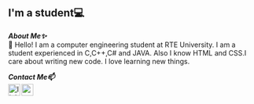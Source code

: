  ## I'm a student💻

***About Me✨<br>***
💬 Hello! I am a computer engineering student at RTE University. I am a student experienced in C,C++,C# and JAVA. Also I know HTML and CSS.I care about writing new code. I love learning new things.

***Contact Me📫*** <br>
[<img align="left" alt="linkedin | LinkedIn" width="24px" src="https://raw.githubusercontent.com/peterthehan/peterthehan/master/assets/linkedin.svg" />][linkedin]
[<img align="left" height="24" width="24" src="https://cdn.jsdelivr.net/npm/simple-icons@v4/icons/gmail.svg" />][gmail]
<br />

[linkedin]: https://www.linkedin.com/in/zuhal-alta%C5%9F-3b9707210
[gmail]: mailto:zuhal_altas20@erdogan.edu.tr
<br />

